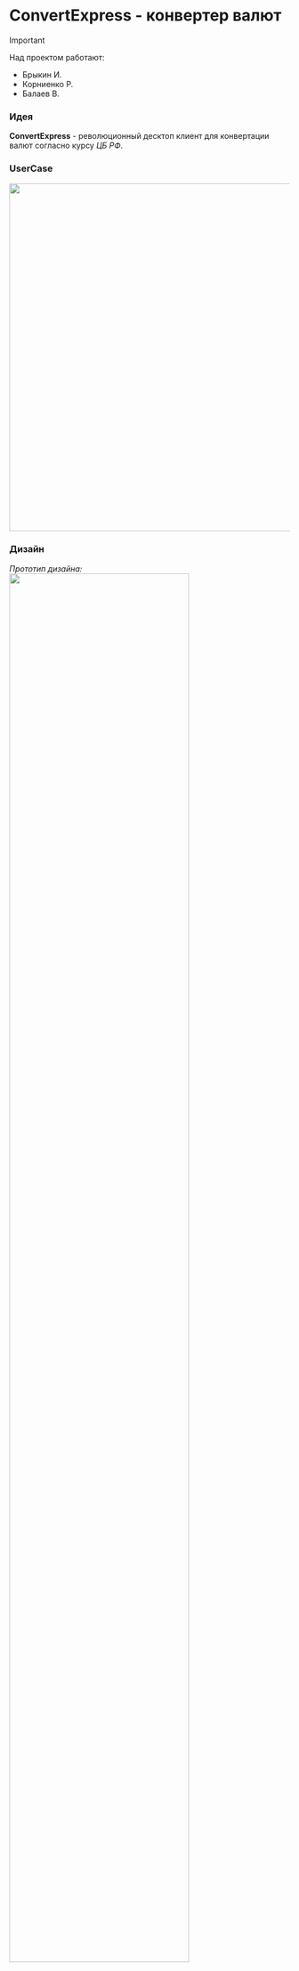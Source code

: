 # ConvertExpress - конвертер валют
> [!IMPORTANT]
> Над проектом работают:  
> - Брыкин И.
> - Корниенко Р.
> - Балаев В.
### Идея
**ConvertExpress** - революционный десктоп клиент для конвертации валют согласно курсу *ЦБ РФ*.
### UserCase
<img src="https://github.com/XISEL/ConvertExpress/assets/120213287/c75db606-5f38-4642-a9a2-9c3c1dc09124"
width="625">
### Дизайн
*Прототип дизайна:*  
<img src="https://github.com/XISEL/convertExpress/assets/74312039/8553d620-e2a5-4198-9ab9-23938b9eab06" width="80%">

